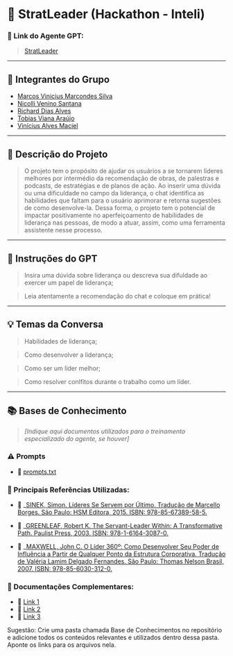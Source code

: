 # 🚀 StratLeader (Hackathon - Inteli) 

### **🔗 Link do Agente GPT:**  
> [StratLeader](https://chatgpt.com/g/g-67992a82d0808191856eeda37f8e7708-stratleader-hackathon-inteli)

---

## **👥 Integrantes do Grupo**  
- [Marcos Vinicius Marcondes Silva](https://www.linkedin.com/in/marcos-vinicius-m-silva/)
- [Nicolli Venino Santana](https://www.linkedin.com/in/nicolli-venino-santana-b84341254/)
- [Richard Dias Alves](http://linkedin.com/in/richarddalves/)
- [Tobias Viana Araújo](https://www.linkedin.com/in/tobias-viana/)
- [Vinícius Alves Maciel](http://www.linkedin.com/in/vinicius-maciel-/)
---

## **📄 Descrição do Projeto**  
> O projeto tem o propósito de ajudar os usuários a se tornarem líderes melhores por intermédio da recomendação de obras, de palestras e podcasts, de estratégias e de planos de ação. Ao inserir uma dúvida ou uma dificuldade no campo da liderança, o chat identifica as habilidades que faltam para o usuário aprimorar e retorna sugestões de como desenvolve-la. Dessa forma, o projeto tem o potencial de impactar positivamente no aperfeiçoamento de habilidades de liderança nas pessoas, de modo a atuar, assim, como uma ferramenta assistente nesse processo.

---

## **🤖 Instruções do GPT** 
> Insira uma dúvida sobre liderança ou descreva sua difuldade ao exercer um papel de liderança;

> Leia atentamente a recomendação do chat e coloque em prática!
---

## **💡 Temas da Conversa** 
> Habilidades de liderança;

> Como desenvolver a liderança;

> Como ser um líder melhor;

> Como resolver conlfitos durante o trabalho como um líder.
---

## **📚 Bases de Conhecimento**  
> _[Indique aqui documentos utilizados para o treinamento especializado do agente, se houver]_
### **⚠️ Prompts**
- 📗 [prompts.txt](https://github.com/user-attachments/files/18606078/prompts.txt)


### **📘 Principais Referências Utilizadas:**  
- 📗 _[SINEK, Simon. Líderes Se Servem por Último. Tradução de Marcello Borges. São Paulo: HSM Editora, 2015. ISBN: 978-85-67389-58-5.](https://github.com/user-attachments/files/18606139/Lideres_se_servem_por_ultimo.pdf)

- 📙 _[GREENLEAF, Robert K. The Servant-Leader Within: A Transformative Path. Paulist Press, 2003. ISBN: 978-1-6164-3087-0.](https://github.com/user-attachments/files/18606131/Robert_K_Greenleaf_The_Servant_as_Leader.pdf)
  
- 📕 _[MAXWELL, John C. O Líder 360º: Como Desenvolver Seu Poder de Influência a Partir de Qualquer Ponto da Estrutura Corporativa. Tradução de Valéria Lamim Delgado Fernandes. São Paulo: Thomas Nelson Brasil, 2007. ISBN: 978-85-6030-312-0.](https://github.com/user-attachments/files/18606146/John-C.-Maxwell-Lider-360.pdf)

### **📖 Documentações Complementares:**  
- 🔗 [Link 1](#)  
- 🔗 [Link 2](#)  
- 🔗 [Link 3](#)  


Sugestão: Crie uma pasta chamada Base de Conhecimentos no repositório e adicione todos os conteúdos relevantes e utilizados dentro dessa pasta. Aponte os links para os arquivos nela.
